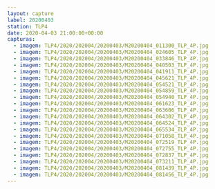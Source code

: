 ```yaml
---
layout: capture
label: 20200403
station: TLP4
date: 2020-04-03 21:00:00+00:00
capturas:
  - imagem: TLP4/2020/202004/20200403/M20200404_011300_TLP_4P.jpg
  - imagem: TLP4/2020/202004/20200403/M20200404_024605_TLP_4P.jpg
  - imagem: TLP4/2020/202004/20200403/M20200404_033846_TLP_4P.jpg
  - imagem: TLP4/2020/202004/20200403/M20200404_040503_TLP_4P.jpg
  - imagem: TLP4/2020/202004/20200403/M20200404_041911_TLP_4P.jpg
  - imagem: TLP4/2020/202004/20200403/M20200404_045621_TLP_4P.jpg
  - imagem: TLP4/2020/202004/20200403/M20200404_054521_TLP_4P.jpg
  - imagem: TLP4/2020/202004/20200403/M20200404_054859_TLP_4P.jpg
  - imagem: TLP4/2020/202004/20200403/M20200404_054940_TLP_4P.jpg
  - imagem: TLP4/2020/202004/20200403/M20200404_061623_TLP_4P.jpg
  - imagem: TLP4/2020/202004/20200403/M20200404_063606_TLP_4P.jpg
  - imagem: TLP4/2020/202004/20200403/M20200404_064302_TLP_4P.jpg
  - imagem: TLP4/2020/202004/20200403/M20200404_064524_TLP_4P.jpg
  - imagem: TLP4/2020/202004/20200403/M20200404_065534_TLP_4P.jpg
  - imagem: TLP4/2020/202004/20200403/M20200404_071058_TLP_4P.jpg
  - imagem: TLP4/2020/202004/20200403/M20200404_072519_TLP_4P.jpg
  - imagem: TLP4/2020/202004/20200403/M20200404_072755_TLP_4P.jpg
  - imagem: TLP4/2020/202004/20200403/M20200404_072837_TLP_4P.jpg
  - imagem: TLP4/2020/202004/20200403/M20200404_073211_TLP_4P.jpg
  - imagem: TLP4/2020/202004/20200403/M20200404_081439_TLP_4P.jpg
  - imagem: TLP4/2020/202004/20200403/M20200404_081456_TLP_4P.jpg
---
```

